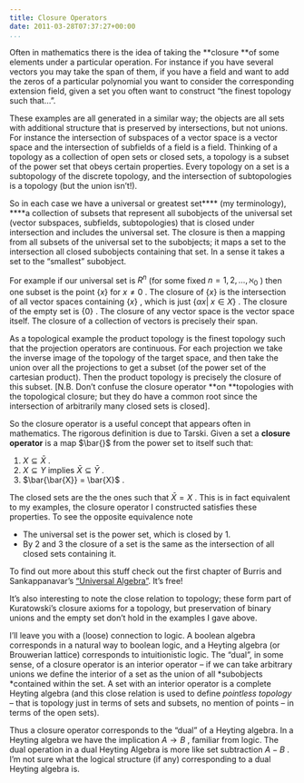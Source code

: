 ```yaml
---
title: Closure Operators
date: 2011-03-28T07:37:27+00:00
...
```



Often in mathematics there is the idea of taking the **closure **of some elements under a particular operation. For instance if you have several vectors you may take the span of them, if you have a field and want to add the zeros of a particular polynomial you want to consider the corresponding extension field, given a set you often want to construct “the finest topology such that…”.


<!--more-->


These examples are all generated in a similar way; the objects are all sets with additional structure that is preserved by intersections, but not unions. For instance the intersection of subspaces of a vector space is a vector space and the intersection of subfields of a field is a field. Thinking of a topology as a collection of open sets or closed sets, a topology is a subset of the power set that obeys certain properties. Every topology on a set is a subtopology of the discrete topology, and the intersection of subtopologies is a topology (but the union isn’t!).


So in each case we have a universal or greatest set**** (my terminology), ****a collection of subsets that represent all subobjects of the universal set (vector subspaces, subfields, subtopologies) that is closed under intersection and includes the universal set. The closure is then a mapping from all subsets of the universal set to the subobjects; it maps a set to the intersection all closed subobjects containing that set. In a sense it takes a set to the “smallest” subobject.


For example if our universal set is  $R^{n}$  (for some fixed  $n=1,2,\ldots,\aleph_0$ ) then one subset is the point  $\{x\}$  for  $x\neq 0$ . The closure of  $\{x\}$  is the intersection of all vector spaces containing  $\{x\}$ , which is just  $\{\alpha x |\; x \in X\}$ . The closure of the empty set is  $\{0\}$ . The closure of any vector space is the vector space itself. The closure of a collection of vectors is precisely their span.


As a topological example the product topology is the finest topology such that the projection operators are continuous. For each projection we take the inverse image of the topology of the target space, and then take the union over all the projections to get a subset (of the power set of the cartesian product). Then the product topology is precisely the closure of this subset. [N.B. Don’t confuse the closure operator **on **topologies with the topological closure; but they do have a common root since the intersection of arbitrarily many closed sets is closed].


So the closure operator is a useful concept that appears often in mathematics. The rigorous definition is due to Tarski. Given a set a **closure operator** is a map  $\bar{}$  from the power set to itself such that:




1.   $X \subseteq \bar{X}$ .
1.   $X \subseteq Y$  implies  $\bar{X} \subseteq \bar{Y}$ .
1.   $\bar{\bar{X}} = \bar{X}$ .



The closed sets are the the ones such that  $\bar{X}=X$ . This is in fact equivalent to my examples, the closure operator I constructed satisfies these properties. To see the opposite equivalence note




*  The universal set is the power set, which is closed by 1.
*  By 2 and 3 the closure of a set is the same as the intersection of all closed sets containing it.



To find out more about this stuff check out the first chapter of Burris and Sankappanavar’s [“Universal Algebra”](http://www.math.uwaterloo.ca/~snburris/htdocs/ualg.html). It’s free!


It’s also interesting to note the close relation to topology; these form part of Kuratowski’s closure axioms for a topology, but preservation of binary unions and the empty set don’t hold in the examples I gave above.


I’ll leave you with a (loose) connection to logic. A boolean algebra corresponds in a natural way to boolean logic, and a Heyting algebra (or Brouwerian lattice) corresponds to intuitionistic logic. The “dual”, in some sense, of a closure operator is an interior operator – if we can take arbitrary unions we define the interior of a set as the union of all *subobjects *contained within the set. A set with an interior operator is a complete Heyting algebra (and this close relation is used to define *pointless topology* – that is topology just in terms of sets and subsets, no mention of points – in terms of the open sets).


Thus a closure operator corresponds to the “dual” of a Heyting algebra. In a Heyting algebra we have the implication  $A \rightarrow B$ , familiar from logic. The dual operation in a dual Heyting Algebra is more like set subtraction  $A - B$ . I’m not sure what the logical structure (if any) corresponding to a dual Heyting algebra is.




 